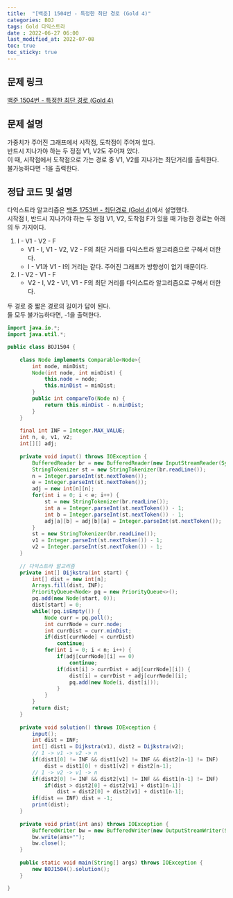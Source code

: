 ```yaml
---
title:  "[백준] 1504번 - 특정한 최단 경로 (Gold 4)"
categories: BOJ
tags: Gold 다익스트라
date : 2022-06-27 06:00
last_modified_at: 2022-07-08
toc: true
toc_sticky: true
---
```


## 문제 링크

[백준 1504번 - 특정한 최단 경로 (Gold 4)](https://www.acmicpc.net/problem/1504)

## 문제 설명

가중치가 주어진 그래프에서 시작점, 도착점이 주어져 있다.  
반드시 지나가야 하는 두 정점 V1, V2도 주어져 있다.  
이 때, 시작점에서 도착점으로 가는 경로 중 V1, V2를 지나가는 최단거리를 출력한다.  
불가능하다면 -1을 출력한다.

## 정답 코드 및 설명

다익스트라 알고리즘은 [백준 1753번 - 최단경로 (Gold 4)](/boj/boj-gold-1753)에서 설명했다.  
시작점 I, 반드시 지나가야 하는 두 정점 V1, V2, 도착점 F가 있을 때 가능한 경로는 아래의 두 가지이다.

1. I - V1 - V2 - F
   - V1 - I, V1 - V2, V2 - F의 최단 거리를 다익스트라 알고리즘으로 구해서 더한다.
   - I - V1과 V1 - I의 거리는 같다. 주어진 그래프가 방향성이 없기 때문이다.
2. I - V2 - V1 - F
   - V2 - I, V2 - V1, V1 - F의 최단 거리를 다익스트라 알고리즘으로 구해서 더한다.

두 경로 중 짧은 경로의 길이가 답이 된다.  
둘 모두 불가능하다면, -1을 출력한다.

```java
import java.io.*;
import java.util.*;

public class BOJ1504 {
    
    class Node implements Comparable<Node>{
        int node, minDist;
        Node(int node, int minDist) {
            this.node = node;
            this.minDist = minDist;
        }
        public int compareTo(Node n) {
            return this.minDist - n.minDist;
        }
    }
    
    final int INF = Integer.MAX_VALUE;
    int n, e, v1, v2;
    int[][] adj;
    
    private void input() throws IOException {
        BufferedReader br = new BufferedReader(new InputStreamReader(System.in));
        StringTokenizer st = new StringTokenizer(br.readLine());
        n = Integer.parseInt(st.nextToken());
        e = Integer.parseInt(st.nextToken());
        adj = new int[n][n];
        for(int i = 0; i < e; i++) {
            st = new StringTokenizer(br.readLine());
            int a = Integer.parseInt(st.nextToken()) - 1;
            int b = Integer.parseInt(st.nextToken()) - 1;
            adj[a][b] = adj[b][a] = Integer.parseInt(st.nextToken());
        }
        st = new StringTokenizer(br.readLine());
        v1 = Integer.parseInt(st.nextToken()) - 1;
        v2 = Integer.parseInt(st.nextToken()) - 1;
    }
    
    // 다익스트라 알고리즘
    private int[] Dijkstra(int start) {
        int[] dist = new int[n];
        Arrays.fill(dist, INF);
        PriorityQueue<Node> pq = new PriorityQueue<>();
        pq.add(new Node(start, 0));
        dist[start] = 0;
        while(!pq.isEmpty()) {
            Node curr = pq.poll();
            int currNode = curr.node;
            int currDist = curr.minDist;
            if(dist[currNode] < currDist)
                continue;
            for(int i = 0; i < n; i++) {
                if(adj[currNode][i] == 0)
                    continue;
                if(dist[i] > currDist + adj[currNode][i]) {
                    dist[i] = currDist + adj[currNode][i];
                    pq.add(new Node(i, dist[i]));
                }
            }
        }
        return dist;
    }
    
    private void solution() throws IOException {
        input();
        int dist = INF;
        int[] dist1 = Dijkstra(v1), dist2 = Dijkstra(v2);
        // 1 -> v1 -> v2 -> n
        if(dist1[0] != INF && dist1[v2] != INF && dist2[n-1] != INF)
            dist = dist1[0] + dist1[v2] + dist2[n-1];
        // 1 -> v2 -> v1 -> n
        if(dist2[0] != INF && dist2[v1] != INF && dist1[n-1] != INF)
            if(dist > dist2[0] + dist2[v1] + dist1[n-1])
                dist = dist2[0] + dist2[v1] + dist1[n-1];
        if(dist == INF) dist = -1;
        print(dist);
    }
    
    private void print(int ans) throws IOException {
        BufferedWriter bw = new BufferedWriter(new OutputStreamWriter(System.out));
        bw.write(ans+"");
        bw.close();
    }
    
    public static void main(String[] args) throws IOException {
        new BOJ1504().solution();
    }

}
```
